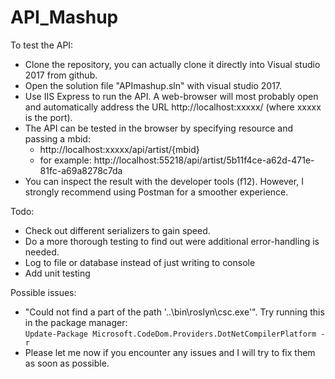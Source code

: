# API_Mashup
To test the API:
* Clone the repository, you can actually clone it directly into Visual studio 2017 from github.
* Open the solution file "APImashup.sln" with visual studio 2017.
* Use IIS Express to run the API. A web-browser will most probably open and
automatically address the URL http://localhost:xxxxx/ (where xxxxx is the port).
* The API can be tested in the browser by specifying resource and passing a mbid:
    * http://localhost:xxxxx/api/artist/{mbid}
    *  for example: http://localhost:55218/api/artist/5b11f4ce-a62d-471e-81fc-a69a8278c7da
* You can inspect the result with the developer tools (f12). 
However, I strongly recommend using Postman for a smoother experience.

Todo:
* Check out different serializers to gain speed.
* Do a more thorough testing to find out were additional error-handling is needed.
* Log to file or database instead of just writing to console
* Add unit testing

Possible issues:
* "Could not find a part of the path '..\bin\roslyn\csc.exe'". Try running this in the package manager: <br />
```Update-Package Microsoft.CodeDom.Providers.DotNetCompilerPlatform -r```
* Please let me now if you encounter any issues and I will try to fix them as soon as possible.
